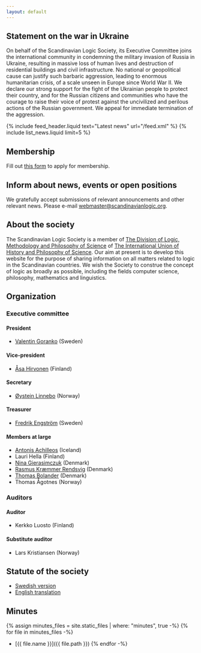 ```yaml
---
layout: default
---
```

## Statement on the war in Ukraine
On behalf of the Scandinavian Logic Society, its Executive Committee joins the
international community in condemning the military invasion of Russia in
Ukraine, resulting in massive loss of human lives and destruction of residential
buildings and civil infrastructure. No national or geopolitical cause can
justify such barbaric aggression, leading to enormous humanitarian crisis, of a
scale unseen in Europe since World War II. We declare our strong support for the
fight of the Ukrainian people to protect their country, and for the Russian
citizens and communities who have the courage to raise their voice of protest
against the uncivilized and perilous actions of the Russian government. We
appeal for immediate termination of the aggression.

{% include feed_header.liquid text="Latest news" url="/feed.xml" %}
{% include list_news.liquid limit=5 %}

## Membership
Fill out [this form](https://forms.gle/jnwqRqCHNkcjvQB7A) to apply for
membership.

## Inform about news, events or open positions
We gratefully accept submissions of relevant announcements and other relevant
news. Please e-mail <webmaster@scandinavianlogic.org>.

## About the society
The Scandinavian Logic Society is a member of
[The Division of Logic, Methodology and Philosophy of Science](https://dlmps.org/)
of
[The International Union of History and Philosophy of Science](https://iuhpst.org/).
Our aim at present is to develop this website for the purpose of sharing
information on all matters related to logic in the Scandinavian countries. We
wish the Society to construe the concept of logic as broadly as possible,
including the fields computer science, philosophy, mathematics and linguistics.

## Organization

### Executive committee

#### President
- [Valentin Goranko](https://www2.philosophy.su.se/goranko) (Sweden)

#### Vice-president
- [Åsa Hirvonen](http://www.helsinki.fi/~asaekman/) (Finland)

#### Secretary
- [Øystein Linnebo](http://www.hf.uio.no/ifikk/personer/vit/filosofi/fast/oysteinl/) (Norway)

#### Treasurer
- [Fredrik Engström](https://flov.gu.se/english/about/staff?userId=xengfr) (Sweden)

#### Members at large
- [Antonis Achilleos](https://sites.google.com/view/antonisachilleos) (Iceland)
- Lauri Hella (Finland)
- [Nina Gierasimczuk](http://www.ninagierasimczuk.com) (Denmark)
- [Rasmus Kræmmer Rendsvig](https://rasmuskrendsvig.dk) (Denmark)
- [Thomas Bolander](https://www2.compute.dtu.dk/~tobo/) (Denmark)
- Thomas Ågotnes (Norway)

### Auditors

#### Auditor
- Kerkko Luosto (Finland)

#### Substitute auditor
- Lars Kristiansen (Norway)

## Statute of the society
- [Swedish version](/assets/statutes/SLS-statute-2019-11-18-swedish.pdf)
- [English translation](/assets/statutes/SLS-statute-2019-11-03-english.pdf)

## Minutes
{% assign minutes_files = site.static_files | where: "minutes", true -%}
{% for file in minutes_files -%}
- [{{ file.name }}]({{ file.path }})
{% endfor -%}
